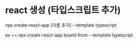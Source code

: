 # react 생성 (타입스크립트 추가)
npx create-react-app [이름 추가] --template typescript

ex == npx create-react-app board-front --template typescript